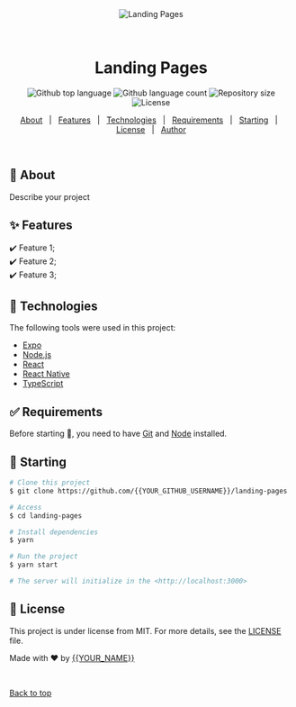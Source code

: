 <div align="center" id="top"> 
  <img src="./.github/app.gif" alt="Landing Pages" />

  &#xa0;

  <!-- <a href="https://landingpages.netlify.app">Demo</a> -->
</div>

<h1 align="center">Landing Pages</h1>

<p align="center">
  <img alt="Github top language" src="https://img.shields.io/github/languages/top/{{YOUR_GITHUB_USERNAME}}/landing-pages?color=56BEB8">

  <img alt="Github language count" src="https://img.shields.io/github/languages/count/{{YOUR_GITHUB_USERNAME}}/landing-pages?color=56BEB8">

  <img alt="Repository size" src="https://img.shields.io/github/repo-size/{{YOUR_GITHUB_USERNAME}}/landing-pages?color=56BEB8">

  <img alt="License" src="https://img.shields.io/github/license/{{YOUR_GITHUB_USERNAME}}/landing-pages?color=56BEB8">

  <!-- <img alt="Github issues" src="https://img.shields.io/github/issues/{{YOUR_GITHUB_USERNAME}}/landing-pages?color=56BEB8" /> -->

  <!-- <img alt="Github forks" src="https://img.shields.io/github/forks/{{YOUR_GITHUB_USERNAME}}/landing-pages?color=56BEB8" /> -->

  <!-- <img alt="Github stars" src="https://img.shields.io/github/stars/{{YOUR_GITHUB_USERNAME}}/landing-pages?color=56BEB8" /> -->
</p>

<!-- Status -->

<!-- <h4 align="center"> 
	🚧  Landing Pages 🚀 Under construction...  🚧
</h4> 

<hr> -->

<p align="center">
  <a href="#dart-about">About</a> &#xa0; | &#xa0; 
  <a href="#sparkles-features">Features</a> &#xa0; | &#xa0;
  <a href="#rocket-technologies">Technologies</a> &#xa0; | &#xa0;
  <a href="#white_check_mark-requirements">Requirements</a> &#xa0; | &#xa0;
  <a href="#checkered_flag-starting">Starting</a> &#xa0; | &#xa0;
  <a href="#memo-license">License</a> &#xa0; | &#xa0;
  <a href="https://github.com/{{YOUR_GITHUB_USERNAME}}" target="_blank">Author</a>
</p>

<br>

## :dart: About ##

Describe your project

## :sparkles: Features ##

:heavy_check_mark: Feature 1;\
:heavy_check_mark: Feature 2;\
:heavy_check_mark: Feature 3;

## :rocket: Technologies ##

The following tools were used in this project:

- [Expo](https://expo.io/)
- [Node.js](https://nodejs.org/en/)
- [React](https://pt-br.reactjs.org/)
- [React Native](https://reactnative.dev/)
- [TypeScript](https://www.typescriptlang.org/)

## :white_check_mark: Requirements ##

Before starting :checkered_flag:, you need to have [Git](https://git-scm.com) and [Node](https://nodejs.org/en/) installed.

## :checkered_flag: Starting ##

```bash
# Clone this project
$ git clone https://github.com/{{YOUR_GITHUB_USERNAME}}/landing-pages

# Access
$ cd landing-pages

# Install dependencies
$ yarn

# Run the project
$ yarn start

# The server will initialize in the <http://localhost:3000>
```

## :memo: License ##

This project is under license from MIT. For more details, see the [LICENSE](LICENSE.md) file.


Made with :heart: by <a href="https://github.com/{{YOUR_GITHUB_USERNAME}}" target="_blank">{{YOUR_NAME}}</a>

&#xa0;

<a href="#top">Back to top</a>
